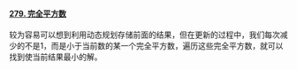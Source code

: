#### [279. 完全平方数](https://leetcode-cn.com/problems/perfect-squares/)

较为容易可以想到利用动态规划存储前面的结果，但在更新的过程中，我们每次减少的不是1，而是小于当前数的某一个完全平方数，遍历这些完全平方数，就可以找到使当前结果最小的解。